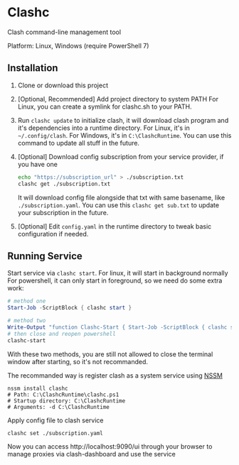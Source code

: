 # Clashc

Clash command-line management tool

Platform: Linux, Windows (require PowerShell 7)

## Installation

1. Clone or download this project

2. [Optional, Recommended] Add project directory to system PATH
For Linux, you can create a symlink for clashc.sh to your PATH.

3. Run `clashc update` to initialize clash, it will download clash program and it's dependencies into a runtime directory.
For Linux, it's in `~/.config/clash`.
For Windows, it's in `C:\ClashcRuntime`.
You can use this command to update all stuff in the future.

4. [Optional] Download config subscription from your service provider, if you have one

    ```bash
    echo "https://subscription_url" > ./subscription.txt
    clashc get ./subscription.txt
    ```

    It will download config file alongside that txt with same basename, like `./subscription.yaml`.
    You can use this `clashc get sub.txt` to update your subscription in the future.

5. [Optional] Edit `config.yaml` in the runtime directory to tweak basic configuration if needed.

## Running Service

Start service via `clashc start`.
For linux, it will start in background normally
For powershell, it can only start in foreground, so we need do some extra work:

```powershell
# method one
Start-Job -ScriptBlock { clashc start }

# method two
Write-Output "function Clashc-Start { Start-Job -ScriptBlock { clashc start } }" >> $profile
# then close and reopen powershell
clashc-start
```

With these two methods, you are still not allowed to close the terminal window after starting, so it's not recommanded.

The recommanded way is register clash as a system service using [NSSM](http://nssm.cc/)

```
nssm install clashc
# Path: C:\ClashcRuntime\clashc.ps1
# Startup directory: C:\ClashcRuntime
# Arguments: -d C:\ClashcRuntime
```

Apply config file to clash service

```bash
clashc set ./subscription.yaml
```

Now you can access http://localhost:9090/ui through your browser to manage proxies via clash-dashboard and use the service
